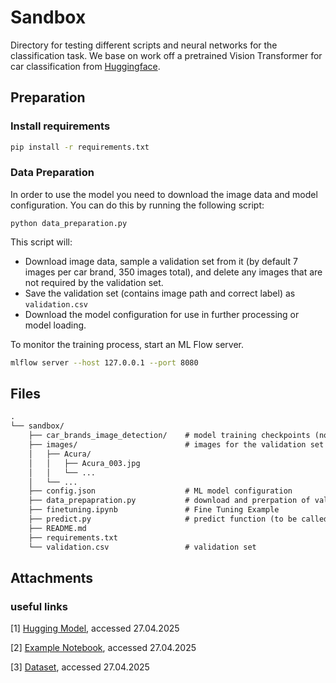 # Sandbox

Directory for testing different scripts and neural networks for the classification task.
We base on work off a pretrained Vision Transformer for car classification
from [Huggingface](https://huggingface.co/dima806/car_brands_image_detection/tree/main).

## Preparation

### Install requirements
```bash
pip install -r requirements.txt
```

### Data Preparation
In order to use the model you need to download the image data and model configuration. You can do this by running the
following script:

```
python data_preparation.py
```

This script will:

- Download image data, sample a validation set from it (by default 7 images per car brand, 350 images total), and delete
  any images that are not required by the validation set.
- Save the validation set (contains image path and correct label) as `validation.csv`
- Download the model configuration for use in further processing or model loading.

To monitor the training process, start an ML Flow server.

```bash
mlflow server --host 127.0.0.1 --port 8080
```

## Files
```txt
.
└── sandbox/
    ├── car_brands_image_detection/    # model training checkpoints (not pushed)
    ├── images/                        # images for the validation set (not pushed)/
    │   ├── Acura/
    │   │   ├── Acura_003.jpg
    │   │   └── ...
    │   └── ...
    ├── config.json                    # ML model configuration
    ├── data_prepapration.py           # download and prerpation of validation set   
    ├── finetuning.ipynb               # Fine Tuning Example
    ├── predict.py                     # predict function (to be called from app)
    ├── README.md          
    ├── requirements.txt
    └── validation.csv                 # validation set
```



## Attachments
### useful links
[1] [Hugging Model](https://huggingface.co/dima806/car_brands_image_detection), accessed 27.04.2025

[2] [Example Notebook](https://www.kaggle.com/code/dima806/car-brands-image-detection-vit), accessed 27.04.2025

[3] [Dataset](https://www.kaggle.com/datasets/yamaerenay/100-images-of-top-50-car-brands), accessed 27.04.2025